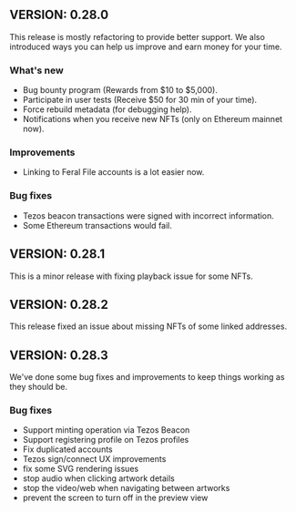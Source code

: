 ## VERSION: 0.28.0

This release is mostly refactoring to provide better support. We also introduced ways you can help us improve and earn money for your time.

### What's new
- Bug bounty program (Rewards from $10 to $5,000).
- Participate in user tests (Receive $50 for 30 min of your time).
- Force rebuild metadata (for debugging help).
- Notifications when you receive new NFTs (only on Ethereum mainnet now).

### Improvements
- Linking to Feral File accounts is a lot easier now. 

### Bug fixes
- Tezos beacon transactions were signed with incorrect information.
- Some Ethereum transactions would fail.

## VERSION: 0.28.1
This is a minor release with fixing playback issue for some NFTs.

## VERSION: 0.28.2
This release fixed an issue about missing NFTs of some linked addresses.

## VERSION: 0.28.3
We've done some bug fixes and improvements to keep things working as they should be.

### Bug fixes
- Support minting operation via Tezos Beacon
- Support registering profile on Tezos profiles
- Fix duplicated accounts
- Tezos sign/connect UX improvements
- fix some SVG rendering issues
- stop audio when clicking artwork details
- stop the video/web when navigating between artworks
- prevent the screen to turn off in the preview view
